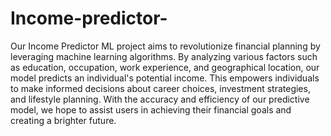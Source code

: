 # Income-predictor-

Our Income Predictor ML project aims to revolutionize financial planning by leveraging machine learning algorithms. By analyzing various factors such as education, occupation, work experience, and geographical location, our model predicts an individual's potential income. This empowers individuals to make informed decisions about career choices, investment strategies, and lifestyle planning. With the accuracy and efficiency of our predictive model, we hope to assist users in achieving their financial goals and creating a brighter future.

<imag align="center" alt="income predictor" width="800" src="https://github.com/RamVish1997/Income-predictor-/blob/main/ML.png">
